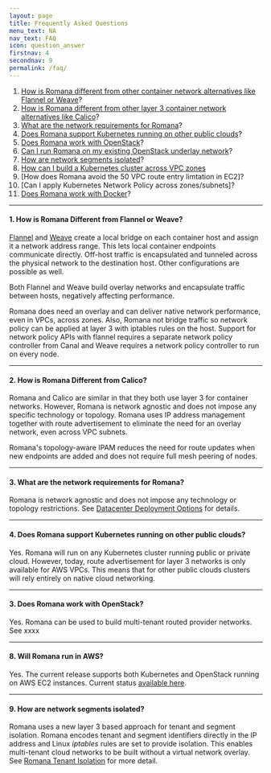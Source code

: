 ```yaml
---
layout: page
title: Frequently Asked Questions
menu_text: NA
nav_text: FAQ
icon: question_answer
firstnav: 4
secondnav: 9
permalink: /faq/
---
```


1. [How is Romana different from other container network alternatives like Flannel or Weave](#how-is-romana-different-from-flannel-or-weave)?
1. [How is Romana different from other layer 3 container network alternatives like Calico](#how-is-romana-different-from-calico)?
1. [What are the network requirements for Romana](#what-are-the-network-requirements-for-romana)?
1. [Does Romana support Kubernetes running on other public clouds](#does-romana-support-kubernetes-running-on-other-public-clouds)?
1. [Does Romana work with OpenStack](#does-romana-work-with-openstack)?
1. [Can I run Romana on my existing OpenStack underlay network](#can-i-run-romana-on-my-existing-openstack-underlay-network)?
1. [How are network segments isolated](#how-are-network-segments-isolated)?
1. [How can I build a Kubernetes cluster across VPC zones]()
1. [How does Romana avoid the 50 VPC route entry limtation in EC2]?
1. [Can I apply Kubernetes Network Policy across zones/subnets]?
1. [Does Romana work with Docker](#does-romana-work-with-docker)?

---

#### 1. How is Romana Different from Flannel or Weave?

[Flannel](https://coreos.com/flannel/docs/latest/) and [Weave](https://www.weave.works/products/weave-net/) create a local bridge on each container host and assign it a network address range. This lets local container endpoints communicate directly. Off-host traffic is encapsulated and tunneled across the physical network to the destination host. Other configurations are possible as well.

Both Flannel and Weave build overlay networks and encapsulate traffic between hosts, negatively affecting performance.

Romana does need an overlay and can deliver native network performance, even in VPCs, across zones. Also, Romana not bridge traffic so network policy can be applied at layer 3 with iptables rules on the host. Support for network policy APIs with flannel requires a separate network policy controller from Canal and Weave requires a network policy controller to run on every node.

---

#### 2. How is Romana Different from Calico?

Romana and Calico are similar in that they both use layer 3 for container networks. However, Romana is network agnostic and does not impose any specific technology or topology. Romana uses IP address management together with route advertisement to eliminate the need for an overlay network, even across VPC subnets.

Romana's topology-aware IPAM reduces the need for route updates when new endpoints are added and does not require full mesh peering of nodes.

---

#### 3. What are the network requirements for Romana?

Romana is network agnostic and does not impose any technology or topology restrictions. See [Datacenter Deployment Options](/deploy_romana/datacenter/) for details.

---

#### 4. Does Romana support Kubernetes running on other public clouds?

Yes. Romana will run on any Kubernetes cluster running public or private cloud. However, today, route advertisement for layer 3 networks is only available for AWS VPCs. This means that for other public clouds clusters will rely entirely on native cloud networking. 

---

#### 3. Does Romana work with OpenStack?

Yes. Romana can be used to build multi-tenant routed provider networks. See xxxx

---

#### 8. Will Romana run in AWS?

Yes. The current release supports both Kubernetes and OpenStack running on AWS EC2 instances. Current status [available here](/try_romana/installation/).

---

#### 9. How are network segments isolated?

Romana uses a new layer 3 based approach for tenant and segment isolation. Romana encodes tenant and segment identifiers directly in the IP address and Linux *iptables* rules are set to provide isolation. This enables multi-tenant cloud networks to be built without a virtual network overlay. See [Romana Tenant Isolation](/how/romana_details/#romana-tenant-isolation) for  more detail.



